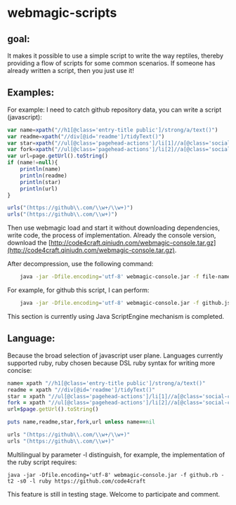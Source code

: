 webmagic-scripts
======

## goal:
It makes it possible to use a simple script to write the way reptiles, thereby providing a flow of scripts for some common scenarios.
If someone has already written a script, then you just use it!

## Examples:
For example: I need to catch github repository data, you can write a script (javascript):

```javascript
var name=xpath("//h1[@class='entry-title public']/strong/a/text()")
var readme=xpath("//div[@id='readme']/tidyText()")
var star=xpath("//ul[@class='pagehead-actions']/li[1]//a[@class='social-count js-social-count']/text()")
var fork=xpath("//ul[@class='pagehead-actions']/li[2]//a[@class='social-count']/text()")
var url=page.getUrl().toString()
if (name!=null){
    println(name)
    println(readme)
    println(star)
    println(url)
}

urls("(https://github\\.com/\\w+/\\w+)")
urls("(https://github\\.com/\\w+)")
```

Then use webmagic load and start it without downloading dependencies, write code, the process of implementation.
Already the console version, download the [http://code4craft.qiniudn.com/webmagic-console.tar.gz](http://code4craft.qiniudn.com/webmagic-console.tar.gz).

After decompression, use the following command:

```bash
	java -jar -Dfile.encoding='utf-8' webmagic-console.jar -f file-name-script [-l language, by default javascript] [-t theads] [-s interval, milliseconds] url1 url2 …
```

For example, for github this script, I can perform:

```bash
	java -jar -Dfile.encoding='utf-8' webmagic-console.jar -f github.js -t 2 -s 0 https://github.com/code4craft
```

This section is currently using Java ScriptEngine mechanism is completed.

## Language:

Because the broad selection of javascript user plane. Languages currently supported ruby, ruby chosen because DSL ruby syntax for writing more concise:

```ruby
name= xpath "//h1[@class='entry-title public']/strong/a/text()"
readme = xpath "//div[@id='readme']/tidyText()"
star = xpath "//ul[@class='pagehead-actions']/li[1]//a[@class='social-count js-social-count']/text()"
fork = xpath "//ul[@class='pagehead-actions']/li[2]//a[@class='social-count']/text()"
url=$page.getUrl().toString()

puts name,readme,star,fork,url unless name==nil

urls "(https://github\\.com/\\w+/\\w+)"
urls "(https://github\\.com/\\w+)"
```

Multilingual by parameter -l distinguish, for example, the implementation of the ruby script requires:

	java -jar -Dfile.encoding='utf-8' webmagic-console.jar -f github.rb -t2 -s0 -l ruby https://github.com/code4craft

This feature is still in testing stage. Welcome to participate and comment.